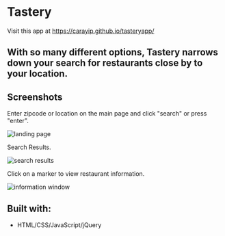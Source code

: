 # Tastery
Visit this app at https://carayip.github.io/tasteryapp/

## With so many different options, Tastery narrows down your search for restaurants close by to your location.

## Screenshots

Enter zipcode or location on the main page and click "search" or press "enter".

![landing page](https://user-images.githubusercontent.com/38255134/41571349-c7567fc4-7340-11e8-892e-cee50bf7b886.png)

Search Results.

![search results](https://user-images.githubusercontent.com/38255134/41571350-c7657984-7340-11e8-941c-4f6b9dc0aeef.png)

Click on a marker to view restaurant information.

![information window](https://user-images.githubusercontent.com/38255134/41571348-c73f4052-7340-11e8-8a96-2d852af02873.png)

## Built with:
* HTML/CSS/JavaScript/jQuery
